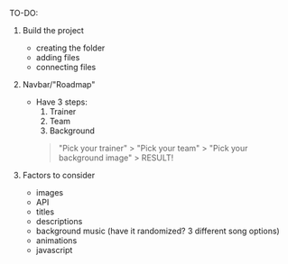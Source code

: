 









TO-DO:
1. Build the project
    - creating the folder 
    - adding files
    - connecting files

2. Navbar/"Roadmap"
    - Have 3 steps:
        1. Trainer
        2. Team
        3. Background
        > "Pick your trainer" >  "Pick your team" > "Pick your background image" > RESULT!

3. Factors to consider
    - images
    - API
    - titles
    - descriptions
    - background music (have it randomized? 3 different song options)
    - animations
    - javascript
